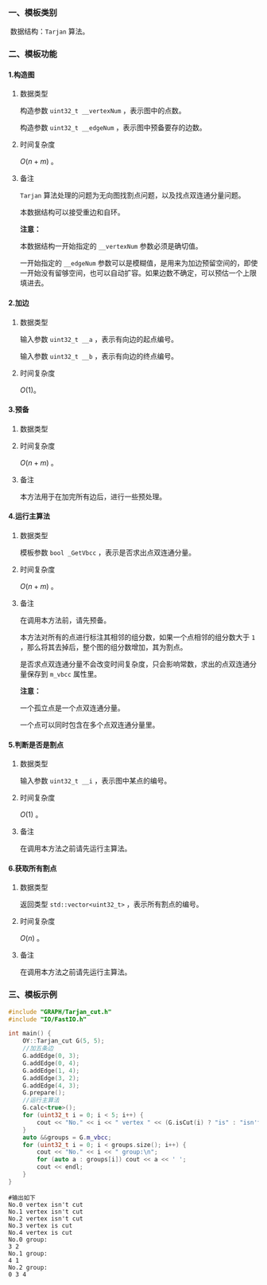### 一、模板类别

​	数据结构：`Tarjan` 算法。

### 二、模板功能

#### 1.构造图

1. 数据类型

   构造参数 `uint32_t __vertexNum`​ ，表示图中的点数。

   构造参数 `uint32_t __edgeNum` ，表示图中预备要存的边数。

2. 时间复杂度

   $O(n+m)$ 。

3. 备注

   `Tarjan` 算法处理的问题为无向图找割点问题，以及找点双连通分量问题。

   本数据结构可以接受重边和自环。
   
   **注意：**

   本数据结构一开始指定的 `__vertexNum` 参数必须是确切值。
   
   一开始指定的 `__edgeNum` 参数可以是模糊值，是用来为加边预留空间的，即使一开始没有留够空间，也可以自动扩容。如果边数不确定，可以预估一个上限填进去。

#### 2.加边

1. 数据类型

   输入参数 `uint32_t __a`​ ，表示有向边的起点编号。

   输入参数 `uint32_t __b` ，表示有向边的终点编号。

2. 时间复杂度

   $O(1)$。


#### 3.预备

1. 数据类型

2. 时间复杂度

   $O(n+m)$ 。

3. 备注

   本方法用于在加完所有边后，进行一些预处理。

#### 4.运行主算法

1. 数据类型

   模板参数 `bool _GetVbcc` ，表示是否求出点双连通分量。

2. 时间复杂度

   $O(n+m)$ 。

3. 备注

   在调用本方法前，请先预备。

   本方法对所有的点进行标注其相邻的组分数，如果一个点相邻的组分数大于 `1` ，那么将其去掉后，整个图的组分数增加，其为割点。

   是否求点双连通分量不会改变时间复杂度，只会影响常数，求出的点双连通分量保存到 `m_vbcc` 属性里。

   **注意：**

   一个孤立点是一个点双连通分量。

   一个点可以同时包含在多个点双连通分量里。


#### 5.判断是否是割点

1. 数据类型

   输入参数 `uint32_t __i` ，表示图中某点的编号。

2. 时间复杂度

   $O(1)$ 。

3. 备注

   在调用本方法之前请先运行主算法。

#### 6.获取所有割点

1. 数据类型

   返回类型 `std::vector<uint32_t>` ，表示所有割点的编号。

2. 时间复杂度

   $O(n)$ 。

3. 备注

   在调用本方法之前请先运行主算法。

### 三、模板示例

```c++
#include "GRAPH/Tarjan_cut.h"
#include "IO/FastIO.h"

int main() {
    OY::Tarjan_cut G(5, 5);
    //加五条边
    G.addEdge(0, 3);
    G.addEdge(0, 4);
    G.addEdge(1, 4);
    G.addEdge(3, 2);
    G.addEdge(4, 3);
    G.prepare();
    //运行主算法
    G.calc<true>();
    for (uint32_t i = 0; i < 5; i++) {
        cout << "No." << i << " vertex " << (G.isCut(i) ? "is" : "isn't") << " cut\n";
    }
    auto &&groups = G.m_vbcc;
    for (uint32_t i = 0; i < groups.size(); i++) {
        cout << "No." << i << " group:\n";
        for (auto a : groups[i]) cout << a << ' ';
        cout << endl;
    }
}
```

```
#输出如下
No.0 vertex isn't cut
No.1 vertex isn't cut
No.2 vertex isn't cut
No.3 vertex is cut
No.4 vertex is cut
No.0 group:
3 2 
No.1 group:
4 1 
No.2 group:
0 3 4 

```

